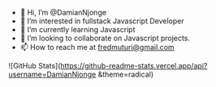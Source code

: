 - 👋 Hi, I’m @DamianNjonge
- 👀 I’m interested in fullstack Javascript Developer
- 🌱 I’m currently learning Javascript
- 💞️ I’m looking to collaborate on Javascript projects.
- 📫 How to reach me at fredmuturi@gmail.com


![GitHub Stats](https://github-readme-stats.vercel.app/api?username=DamianNjonge &theme=radical)
